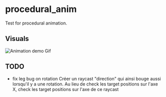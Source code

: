 # procedural_anim
Test for procedural animation.

## Visuals
![Animation demo Gif](https://simono.fr/anim_procedural.gif)

## TODO
- fix leg bug on rotation
Créer un raycast "direction" qui ainsi bouge aussi lorsqu'il y a une rotation.
Au lieu de check les target positions sur l'axe X, check les target positions sur l'axe de ce raycast
